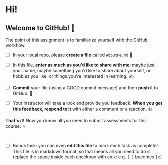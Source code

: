 # Hi!
## Welcome to GitHub! 👋

The point of this assignment is to familiarize yourself with the GitHub workflow.

- [ ] In your local repo, please **create a file** called `AboutMe.md` 📄
- [ ] In this file, **enter as much as you'd like to share with me**: maybe just your name, maybe something you'd like to share about yourself, or hobbies you like, or things you're interested in learning. ✍️
- [ ] **Commit** your file (using a GOOD commit message) and then **push** it to GitHub. 💾
- [ ] Your instructor will take a look and provide you feedback. **When you get this feedback, respond to it** with either a comment or a reaction. 👍


**That's it!** Now you know all you need to submit assessments for this course. ⭐

#

- [ ] Bonus task: you can even **edit this file** to mark each task as complete! This file is in markdown format, so that means all you need to do is replace the space inside each checkbox with an `x`: e.g. `[ ]` becomes `[x]`
